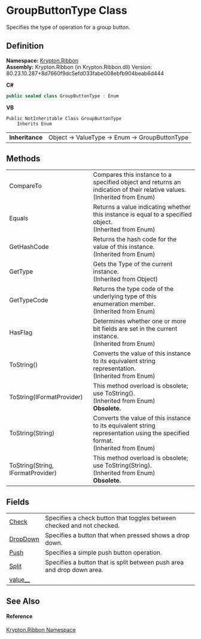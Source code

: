 # GroupButtonType Class


Specifies the type of operation for a group button.



## Definition
**Namespace:** <a href="1e9bc734-cff9-e9b8-f013-94cdac669794.md">Krypton.Ribbon</a>  
**Assembly:** Krypton.Ribbon (in Krypton.Ribbon.dll) Version: 80.23.10.287+8d7660f9dc5efd033fabe008ebfb904beab6d444

**C#**
``` C#
public sealed class GroupButtonType : Enum
```
**VB**
``` VB
Public NotInheritable Class GroupButtonType
	Inherits Enum
```

<table><tr><td><strong>Inheritance</strong></td><td>Object  →  ValueType  →  Enum  →  GroupButtonType</td></tr>
</table>



## Methods
<table>
<tr>
<td>CompareTo</td>
<td>Compares this instance to a specified object and returns an indication of their relative values.<br />(Inherited from Enum)</td></tr>
<tr>
<td>Equals</td>
<td>Returns a value indicating whether this instance is equal to a specified object.<br />(Inherited from Enum)</td></tr>
<tr>
<td>GetHashCode</td>
<td>Returns the hash code for the value of this instance.<br />(Inherited from Enum)</td></tr>
<tr>
<td>GetType</td>
<td>Gets the Type of the current instance.<br />(Inherited from Object)</td></tr>
<tr>
<td>GetTypeCode</td>
<td>Returns the type code of the underlying type of this enumeration member.<br />(Inherited from Enum)</td></tr>
<tr>
<td>HasFlag</td>
<td>Determines whether one or more bit fields are set in the current instance.<br />(Inherited from Enum)</td></tr>
<tr>
<td>ToString()</td>
<td>Converts the value of this instance to its equivalent string representation.<br />(Inherited from Enum)</td></tr>
<tr>
<td>ToString(IFormatProvider)</td>
<td>This method overload is obsolete; use ToString().<br />(Inherited from Enum)<br /><strong>Obsolete.</strong></td></tr>
<tr>
<td>ToString(String)</td>
<td>Converts the value of this instance to its equivalent string representation using the specified format.<br />(Inherited from Enum)</td></tr>
<tr>
<td>ToString(String, IFormatProvider)</td>
<td>This method overload is obsolete; use ToString(String).<br />(Inherited from Enum)<br /><strong>Obsolete.</strong></td></tr>
</table>

## Fields
<table>
<tr>
<td><a href="955eee8f-1e5e-6b26-5bdb-c10cc01d82dd.md">Check</a></td>
<td>Specifies a check button that toggles between checked and not checked.</td></tr>
<tr>
<td><a href="f1495972-85c6-119a-d420-3b7be7a5ae6e.md">DropDown</a></td>
<td>Specifies a button that when pressed shows a drop down.</td></tr>
<tr>
<td><a href="ce75148c-4204-d79e-3e64-6e411abaf94a.md">Push</a></td>
<td>Specifies a simple push button operation.</td></tr>
<tr>
<td><a href="26b2cdea-a769-fabd-9837-c96218921a56.md">Split</a></td>
<td>Specifies a button that is split between push area and drop down area.</td></tr>
<tr>
<td><a href="ca5c1a81-f88a-2b0c-f070-099ef258d6d2.md">value__</a></td>
<td> </td></tr>
</table>

## See Also


#### Reference
<a href="1e9bc734-cff9-e9b8-f013-94cdac669794.md">Krypton.Ribbon Namespace</a>  
